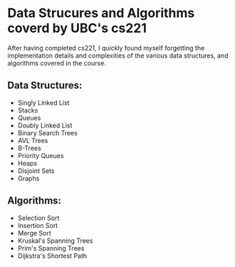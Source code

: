 # Data Strucures and Algorithms coverd by UBC's cs221

After having completed cs221, I quickly found myself forgetting the implementation
details and complexities of the various data structures, and algorithms covered in
the course.

## Data Structures:
- Singly Linked List
- Stacks
- Queues
- Doubly Linked List
- Binary Search Trees
- AVL Trees
- B-Trees
- Priority Queues
- Heaps
- Disjoint Sets
- Graphs

## Algorithms:
- Selection Sort
- Insertion Sort
- Merge Sort
- Kruskal's Spanning Trees
- Prim's Spanning Trees
- Dijkstra's Shortest Path
